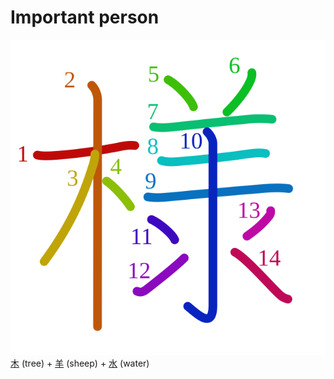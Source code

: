 # Important person
![69d8](../Kanji/kanji-colorize/69d8.svg)
[木](../Kanji/kanji-dict/木.md) (tree) + [羊](../Kanji/kanji-dict/羊.md) (sheep) + [水](水.md) (water) 